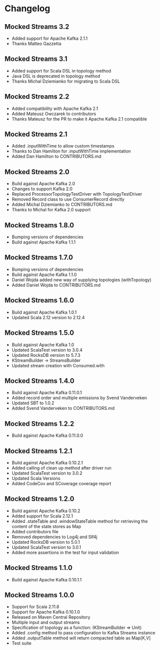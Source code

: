 # Changelog

## Mocked Streams 3.2

* Added support for Apache Kafka 2.1.1
* Thanks Matteo Gazzetta

## Mocked Streams 3.1

* Added support for Scala DSL in topology method 
* Java DSL is deprecated in topology method
* Thanks Michal Dziemianko for migrating to Scala DSL 

## Mocked Streams 2.2

* Added compatibility with Apache Kafka 2.1 
* Added Mateusz Owczarek to contributors
* Thanks Mateusz for the PR to make it Apache Kafka 2.1 compatible

## Mocked Streams 2.1

* Added .inputWithTime to allow custom timestamps 
* Thanks to Dan Hamilton for .inputWithTime implementation
* Added Dan Hamilton to CONTRIBUTORS.md

## Mocked Streams 2.0

* Build against Apache Kafka 2.0
* Changes to support Kafka 2.0
* Replaced ProcessorTopologyTestDriver with TopologyTestDriver
* Removed Record class to use ConsumerRecord directly
* Added Michal Dziemianko to CONTRIBUTORS.md
* Thanks to Michal for Kafka 2.0 support

## Mocked Streams 1.8.0

* Bumping versions of dependencies
* Build against Apache Kafka 1.1.1

## Mocked Streams 1.7.0

* Bumping versions of dependencies
* Build against Apache Kafka 1.1.0
* Daniel Wojda added new way of supplying topologies (withTopology)
* Added Daniel Wojda to CONTRIBUTORS.md

## Mocked Streams 1.6.0

* Build against Apache Kafka 1.0.1
* Updated Scala 2.12 version to 2.12.4

## Mocked Streams 1.5.0

* Build against Apache Kafka 1.0
* Updated ScalaTest version to 3.0.4
* Updated RocksDB version to 5.7.3
* KStreamBuilder -> StreamsBuilder
* Updated stream creation with Consumed.with

## Mocked Streams 1.4.0

* Build against Apache Kafka 0.11.0.1
* Added record order and multiple emissions by Svend Vanderveken
* Updated SBT to 1.0.2
* Added Svend Vanderveken to CONTRIBUTORS.md

## Mocked Streams 1.2.2

* Build against Apache Kafka 0.11.0.0

## Mocked Streams 1.2.1

* Build against Apache Kafka 0.10.2.1
* Added calling of clean up method after driver run 
* Updated ScalaTest version to 3.0.2
* Updated Scala Versions 
* Added CodeCov and SCoverage coverage report

## Mocked Streams 1.2.0

* Build against Apache Kafka 0.10.2
* Added support for Scala 2.12.1
* Added .stateTable and .windowStateTable method for retrieving the content of the state stores as Map
* Added contributors file
* Removed dependencies to Log4j and Slf4j
* Updated RocksDB version to 5.0.1
* Updated ScalaTest version to 3.0.1
* Added more assertions in the test for input validation 

## Mocked Streams 1.1.0 

* Build against Apache Kafka 0.10.1.1

## Mocked Streams 1.0.0

* Support for Scala 2.11.8
* Support for Apache Kafka 0.10.1.0
* Released on Maven Central Repository
* Multiple input and output streams
* Specification of topology as a function: (KStreamBuilder => Unit)
* Added .config method to pass configuration to Kafka Streams instance
* Added .outputTable method will return compacted table as Map[K,V]
* Test suite

